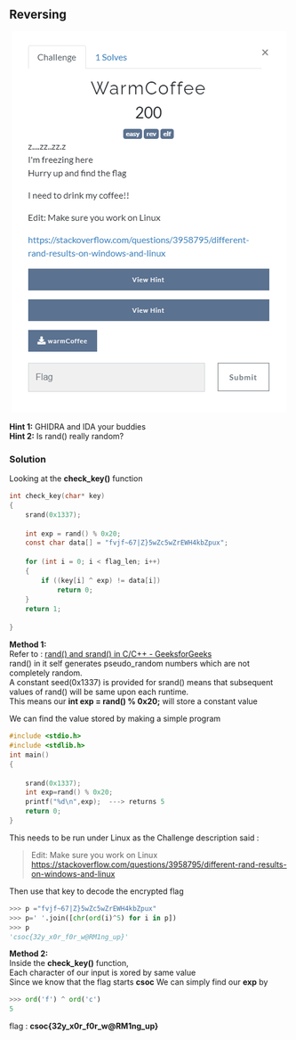 ## Reversing

<p align="center"><img src="header.png" width="" height=""/></p>

**Hint 1:** GHIDRA and IDA your buddies\
**Hint 2:** Is rand() really random?

### Solution

Looking at the **check_key()** function
```C
int check_key(char* key)
{
	srand(0x1337);

	int exp = rand() % 0x20;
	const char data[] = "fvjf~67|Z}5wZc5wZrEWH4kbZpux";

	for (int i = 0; i < flag_len; i++)
	{
		if ((key[i] ^ exp) != data[i])
			return 0;
	}
	return 1;

}
```
**Method 1:**\
Refer to : [rand() and srand() in C/C++ - GeeksforGeeks](https://www.geeksforgeeks.org/rand-and-srand-in-ccpp/)\
rand() in it self generates pseudo_random numbers which are not completely random.\
A constant seed(0x1337) is provided for srand() means that subsequent values of rand() will be same upon each runtime.\
This means our **int exp = rand() % 0x20;** will store a constant value

We can find the value stored by making a simple program
```C
#include <stdio.h>
#include <stdlib.h>
int main()
{

	srand(0x1337);
	int exp=rand() % 0x20;
	printf("%d\n",exp);  ---> returns 5
	return 0;
}
```
This needs to be run under Linux as the Challenge description said :

> Edit: Make sure you work on Linux\
> https://stackoverflow.com/questions/3958795/different-rand-results-on-windows-and-linux

Then use that key to decode the encrypted flag
```python
>>> p ="fvjf~67|Z}5wZc5wZrEWH4kbZpux"
>>> p=' '.join([chr(ord(i)^5) for i in p])
>>> p
'csoc{32y_x0r_f0r_w@RM1ng_up}'
```

**Method 2:**\
Inside the **check_key()** function,\
Each character of our input is xored by same value\
Since we know that the flag starts **csoc**
We can simply find our **exp** by 
```python
>>> ord('f') ^ ord('c')
5
```

flag : **csoc\{32y_x0r_f0r_w@RM1ng_up}**